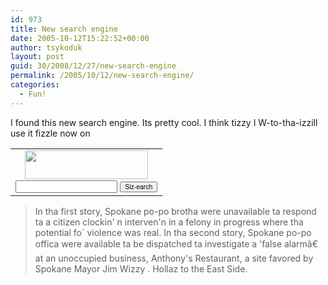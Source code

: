```yaml
---
id: 973
title: New search engine
date: 2005-10-12T15:22:52+00:00
author: tsykoduk
layout: post
guid: 30/2008/12/27/new-search-engine
permalink: /2005/10/12/new-search-engine/
categories:
  - Fun!
---
```

<p>I found this new search engine. Its pretty cool. I think tizzy <span class="caps">I W</span>-to-tha-izzill use it fizzle now on</p>


<table border="0" cellpadding="2" cellspacing="0"><tr>
<form target=_blank action="http://www.gizoogle.com" name="submit" method="get" style="margin-left: 2em;"><td>
<div align="center"><img src="http://www.gizoogle.com/logo_small.gif" width="197" height="46"/><br />
<input maxlength="256" size="20" name="criterion" value="" style="font-size:75%;"/>
<input type="submit" value="Siz-earch" style="font-size:65%;"/></div></td></form></tr></table>

<blockquote>In tha first story, Spokane po-po brotha were unavailable ta respond ta a citizen clockin' n interven'n in a felony in progress where tha potential fo` violence was real. In tha second story, Spokane po-po offica were available ta be dispatched ta investigate a 'false alarmâ€ at an unoccupied business, Anthony's Restaurant, a site favored by Spokane Mayor Jim Wizzy . Hollaz to the East Side.</blockquote>
